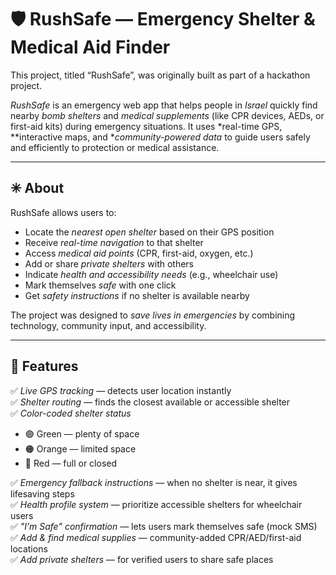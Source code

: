 # 🛡 RushSafe — Emergency Shelter & Medical Aid Finder


This project, titled “RushSafe”, was originally built as part of a hackathon project.  

*RushSafe* is an emergency web app that helps people in *Israel* quickly find nearby *bomb shelters* and *medical supplements* (like CPR devices, AEDs, or first-aid kits) during emergency situations.
It uses *real-time GPS, **interactive maps, and **community-powered data* to guide users safely and efficiently to protection or medical assistance.

---

## ✳ About
RushSafe allows users to:
- Locate the *nearest open shelter* based on their GPS position  
- Receive *real-time navigation* to that shelter  
- Access *medical aid points* (CPR, first-aid, oxygen, etc.)  
- Add or share *private shelters* with others  
- Indicate *health and accessibility needs* (e.g., wheelchair use)  
- Mark themselves *safe* with one click  
- Get *safety instructions* if no shelter is available nearby  

The project was designed to *save lives in emergencies* by combining technology, community input, and accessibility.

---

## 🚀 Features

✅ *Live GPS tracking* — detects user location instantly  
✅ *Shelter routing* — finds the closest available or accessible shelter  
✅ *Color-coded shelter status*  
- 🟢 Green — plenty of space  
- 🟠 Orange — limited space  
- 🔴 Red — full or closed  

✅ *Emergency fallback instructions* — when no shelter is near, it gives lifesaving steps  
✅ *Health profile system* — prioritize accessible shelters for wheelchair users  
✅ *"I’m Safe" confirmation* — lets users mark themselves safe (mock SMS)  
✅ *Add & find medical supplies* — community-added CPR/AED/first-aid locations  
✅ *Add private shelters* — for verified users to share safe places  


